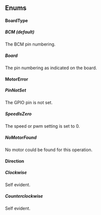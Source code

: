 ## Enums 

#### BoardType

##### BCM (default)

The BCM pin numbering.

##### Board

The pin numbering as indicated on the board.

#### MotorError

##### PinNotSet

The GPIO pin is not set.

##### SpeedIsZero

The speed or pwm setting is set to 0.

##### NoMotorFound

No motor could be found for this operation.

#### Direction

##### Clockwise

Self evident.

##### Counterclockwise

Self evident.
